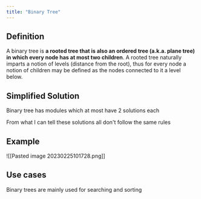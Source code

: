 ```yaml
---
title: "Binary Tree"
---
```

## Definition

A binary tree is **a rooted tree that is also an ordered tree (a.k.a. plane tree) in which every node has at most two children**. A rooted tree naturally imparts a notion of levels (distance from the root), thus for every node a notion of children may be defined as the nodes connected to it a level below.

## Simplified Solution
Binary tree has modules which at most have 2 solutions each

From what I can tell these solutions all don't follow the same rules

## Example

![[Pasted image 20230225101728.png]]


## Use cases

Binary trees are mainly used for searching and sorting

